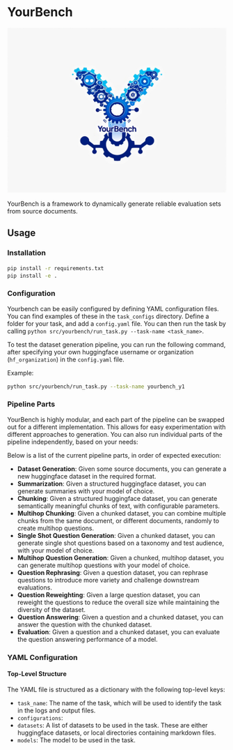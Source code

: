 # YourBench

![YourBench Logo](static/images/yourbench.jpg)

YourBench is a framework to dynamically generate reliable evaluation sets from source documents.

## Usage

### Installation

```bash
pip install -r requirements.txt
pip install -e .
```

### Configuration

Yourbench can be easily configured by defining YAML configuration files. You can find examples of these in the `task_configs` directory. Define a folder for your task, and add a `config.yaml` file. You can then run the task by calling `python src/yourbench/run_task.py --task-name <task_name>`.

To test the dataset generation pipeline, you can run the following command, after specifying your own huggingface username or organization (`hf_organization`) in the `config.yaml` file. 

Example:

```bash
python src/yourbench/run_task.py --task-name yourbench_y1
```


### Pipeline Parts

YourBench is highly modular, and each part of the pipeline can be swapped out for a different implementation. This allows for easy experimentation with different approaches to generation. You can also run individual parts of the pipeline independently, based on your needs:

Below is a list of the current pipeline parts, in order of expected execution:

- **Dataset Generation**: Given some source documents, you can generate a new huggingface dataset in the required format.
- **Summarization**: Given a structured huggingface dataset, you can generate summaries with your model of choice.
- **Chunking**: Given a structured huggingface dataset, you can generate semantically meaningful chunks of text, with configurable parameters.
- **Multihop Chunking**: Given a chunked dataset, you can combine multiple chunks from the same document, or different documents, randomly to create multihop questions.
- **Single Shot Question Generation**: Given a chunked dataset, you can generate single shot questions based on a taxonomy and test audience, with your model of choice. 
- **Multihop Question Generation**: Given a chunked, multihop dataset, you can generate multihop questions with your model of choice.
- **Question Rephrasing**: Given a question dataset, you can rephrase questions to introduce more variety and challenge downstream evaluations.
- **Question Reweighting**: Given a large question dataset, you can reweight the questions to reduce the overall size while maintaining the diversity of the dataset.
- **Question Answering**: Given a question and a chunked dataset, you can answer the question with the chunked dataset.
- **Evaluation**: Given a question  and a chunked dataset, you can evaluate the question answering performance of a model.

### YAML Configuration

#### Top-Level Structure

The YAML file is structured as a dictionary with the following top-level keys:

* `task_name`: The name of the task, which will be used to identify the task in the logs and output files.
* `configurations`: 
* `datasets`: A list of datasets to be used in the task. These are either huggingface datasets, or local directories containing markdown files.
* `models`: The model to be used in the task.

